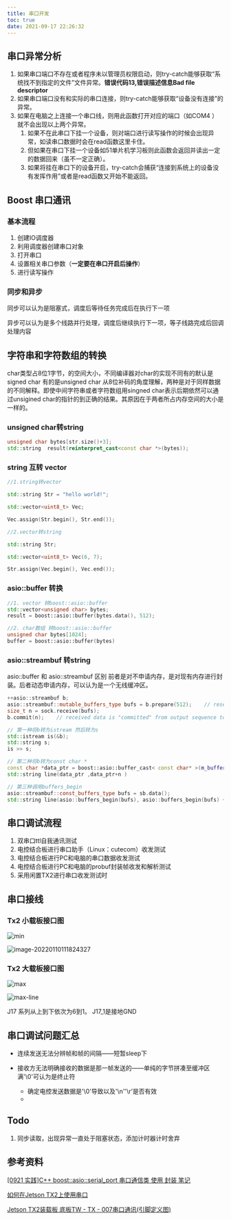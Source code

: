 ```yaml
---
title: 串口开发
toc: true
date: 2021-09-17 22:26:32
---
```


## 串口异常分析

1. 如果串口端口不存在或者程序未以管理员权限启动，则try-catch能够获取“系统找不到指定的文件”文件异常。**错误代码13,错误描述信息Bad file descriptor**
2. 如果串口端口没有和实际的串口连接，则try-catch能够获取“设备没有连接”的异常。
3. 如果在电脑之上连接一个串口线，则用此函数打开对应的端口（如COM4 ）就不会出现以上两个异常。
   1. 如果不在此串口下挂一个设备，则对端口进行读写操作的时候会出现异常，如读串口数据时会在read函数这里卡住。
   2. 但如果在串口下挂一个设备如51单片机学习板则此函数会返回并读出一定的数据回来（虽不一定正确）。
   3. 如果将挂在串口下的设备开启，try-catch会捕获“连接到系统上的设备没有发挥作用”或者是read函数又开始不能返回。



## Boost 串口通讯

### 基本流程

1. 创建IO调度器
2. 利用调度器创建串口对象
3. 打开串口
4. 设置相关串口参数（**一定要在串口开启后操作**）
5. 进行读写操作

### 同步和异步

同步可以认为是阻塞式，调度后等待任务完成后在执行下一项

异步可以认为是多个线路并行处理，调度后继续执行下一项，等子线路完成后回调处理内容

## 字符串和字符数组的转换

char类型占8位1字节，的空间大小，不同编译器对char的实现不同有的默认是signed char 有的是unsigned char 从8位补码的角度理解，两种是对于同样数据的不同解释。即使中间字符串或者字符数组用singned char表示后期依然可以通过unsigined char的指针的到正确的结果。其原因在于两者所占内存空间的大小是一样的。

### unsigned char转string

```C++
unsigned char bytes[str.size()+3];
std::string  result(reinterpret_cast<const char *>(bytes));
```

### string 互转 vector

```c++
//1.string转vector

std::string Str = "hello world!";

std::vector<uint8_t> Vec;

Vec.assign(Str.begin(), Str.end());

//2.vector转string

std::string Str;

std::vector<uint8_t> Vec(6, 7);

Str.assign(Vec.begin(), Vec.end());


```

### asio::buffer 转换

```c++
//1. vector 转boost::asio::buffer
std::vector<unsigned char> bytes;
result = boost::asio::buffer(bytes.data(), 512);

//2. char数组 转boost::asio::buffer
unsigned char bytes[1024];
buffer = boost::asio::buffer(bytes)
```

### asio::streambuf 转string

asio::buffer 和 asio::streambuf 区别 前者是对不申请内存，是对现有内存进行封装。后者动态申请内存，可以认为是一个无线缓冲区。

```c++
++asio::streambuf b;
asio::streambuf::mutable_buffers_type bufs = b.prepare(512);    // reserve 512 bytes in output sequence
size_t n = sock.receive(bufs);
b.commit(n);    // received data is "committed" from output sequence to input sequence

// 第一种将b转为istream 然后转为s
std::istream is(&b);
std::string s;
is >> s;

// 第二种将b转为const char *
const char *data_ptr = boost::asio::buffer_cast< const char* >(m_buffer->data());
std::string line(data_ptr ,data_ptr+n )

// 第三种调用buffers_begin
asio::streambuf::const_buffers_type bufs = sb.data();
std::string line(asio::buffers_begin(bufs), asio::buffers_begin(bufs) + n); 

```



## 串口调试流程

1. 双串口ttl自我通讯测试
2. 电控结合板进行串口助手（Linux：cutecom）收发测试
3. 电控结合板进行PC和电脑的串口数据收发测试
4. 电控结合板进行PC和电脑的probuf封装帧收发和解析测试
5. 采用闲置TX2进行串口收发测试时

## 串口接线

### Tx2 小载板接口图

![min](串口开发/min.jpeg)

![image-20220110111824327](串口开发/image-20220110111824327.png)

### Tx2 大载板接口图

![max](串口开发/max.png)

![max-line](串口开发/max-line.png)

J17 系列从上到下依次为6到1。 J17_1是接地GND



## 串口调试问题汇总

- 连续发送无法分辨帧和帧的间隔——短暂sleep下

- 接收方无法明确接收的数据是那一帧发送的——单纯的字节拼凑至缓冲区满'\0'可认为是终止符
  - 确定电控发送数据是'\0'导致以及'\n''\r’是否有效
  - 

## Todo

1. 同步读取，出现异常一直处于阻塞状态，添加计时器计时舍弃

## 参考资料

[[0921 实践]C++ boost::asio::serial_port 串口通信类 使用 封装 笔记](https://www.xuebuyuan.com/1363689.html)

[如何在Jetson TX2上使用串口](https://cloud.tencent.com/developer/article/1151499)

[Jetson TX2装载板 底板TW - TX - 007串口通讯(引脚定义图)](https://blog.csdn.net/qq_46046959/article/details/111560460)